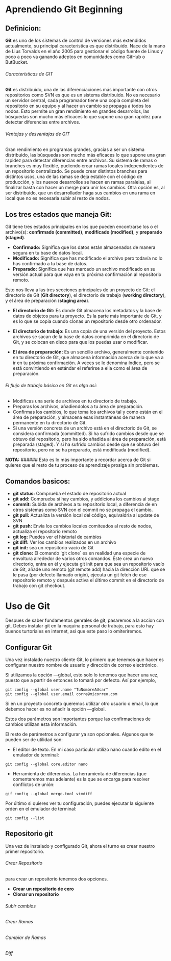 # Aprendiendo Git Beginning

## Definicion: 
**Git** es uno de los sistemas de control de versiones más extendidos actualmente, su principal característica es que distribuido. Nace de la mano de Lius Torvalds en el año 2005 para gestionar el código fuente de Linux y poco a poco va ganando adeptos en comunidades como GitHub o ButBucket.

######  Características de GIT
**Git** es distribuido, una de las diferenciaciones más importante con otros repositorios como SVN es que es un sistema distribuido. No es necesario un servidor central, cada programador tiene una copia completa del repositorio en su equipo y al hacer un cambio se propaga a todos los nodos. Esto permite un gran rendimiento en grandes desarrollos, las búsquedas son mucho más eficaces lo que supone una gran rapidez para detectar diferencias entre archivos.

###### Ventajas y desventajas de GIT
Gran rendimiento en programas grandes, gracias a ser un sistema distribuido, las búsquedas son mucho más eficaces lo que supone una gran rapidez para detectar diferencias entre archivos.
Su sistema de ramas o branches es muy flexible, pudiendo crear ramas locales independientes de un repositorio centralizado. Se puede crear distintos branches para distintos usos, una de las ramas se deja estable con el código de producción, y los nuevos desarrollos se hacen en ramas paralelas, al finalizar basta con hacer un merge para unir los cambios. Otra opción es, al ser distribuido, que un desarrollador haga sus cambios en una rama en local que no es necesaria subir al resto de nodos.

## Los tres estados que maneja Git: 
Git tiene tres estados principales en los que pueden encontrarse los o el archivo(s): **confirmado (committed)**, **modificado (modified)**, y **preparado (staged)**. 
- **Confirmado:** Significa que los datos están almacenados de manera segura en tu base de datos local. 
- **Modificado:** Significa que has modificado el archivo pero todavía no lo has confirmado a tu base de datos. 
- **Preparado:** Significa que has marcado un archivo modificado en su versión actual para que vaya en tu próxima confirmación al repositorio remoto.

Esto nos lleva a las tres secciones principales de un proyecto de Git: el directorio de Git (**Git directory**), el directorio de trabajo (**working directory**), y el área de preparación (**staging area**).

- **El directorio de Git:** Es donde Git almacena los metadatos y la base de datos de objetos para tu proyecto. Es la parte más importante de Git, y es lo que se copia cuando clonas un repositorio desde otro ordenador.

- **El directorio de trabajo:** Es una copia de una versión del proyecto. Estos archivos se sacan de la base de datos comprimida en el directorio de Git, y se colocan en disco para que los puedas usar o modificar.

- **El área de preparación:** Es un sencillo archivo, generalmente contenido en tu directorio de Git, que almacena información acerca de lo que va a ir en tu próxima confirmación. A veces se le denomina índice, pero se está convirtiendo en estándar el referirse a ella como el área de preparación.

######  El flujo de trabajo básico en Git es algo así:

- Modificas una serie de archivos en tu directorio de trabajo.
- Preparas los archivos, añadiendolos a tu área de preparación.
- Confirmas los cambios, lo que toma los archivos tal y como están en el área de preparación, y almacena esas instantáneas de manera permanente en tu directorio de Git.
- Si una versión concreta de un archivo está en el directorio de Git, se considera confirmada (committed). Si ha sufrido cambios desde que se obtuvo del repositorio, pero ha sido añadida al área de preparación, está preparada (staged). Y si ha sufrido cambios desde que se obtuvo del repositorio, pero no se ha preparado, está modificada (modified).

**NOTA:** ###### Esto es lo más importante a recordar acerca de Git si quieres que el resto de tu proceso de aprendizaje prosiga sin problemas.

## Comandos basicos:

- **git status:** Comprueba el estado de repositorio actual
- **git add:** Comprueba si hay cambios, y addiciona los cambios al stage
- **commit:** Subida de archivos a tu repositorio local, a diferencia de en otros sistemas como SVN con el commit no se propaga el cambio.
- **git pull:** Actualiza la versión local del código, equivaldria al update de SVN
- **git push:** Envia los cambios locales comiteados al resto de nodos, actualiza el repositorio remoto
- **git log:** Puedes ver el historial de cambios
- **git diff:** Ver los cambios realizados en un archivo
- **git init:** sea un repositorio vacío de Git
- **git clone:** El comando 'git clone` es en realidad una especie de envoltura alrededor de varios otros comandos. Éste crea un nuevo directorio, entra en él y ejecuta git init para que sea un repositorio vacío de Git, añade uno remoto (git remote add) hacia la dirección URL que se le pasa (por defecto llamado origin), ejecuta un git fetch de ese repositorio remoto y después activa el último commit en el directorio de trabajo con git checkout.



# Uso de Git

Despues de saber fundamentos genrales de git, pasaremos a la accion con git. Debes instalar git en la maquina personal de trabajo, para esto hay buenos turtoriales en internet, asi que este paso lo omiteriremos.

## Configurar Git

Una vez instalado nuestro cliente Git, lo primero que tenemos que hacer es configurar nuestro nombre de usuario y dirección de correo electrónico.

Si utilizamos la opción —global, esto solo lo tenemos que hacer una vez, puesto que a partir de entonces lo tomará por defecto. Así por ejemplo,

```
git config --global user.name "TuNombreAUsar"
git config --global user.email corre@micorreo.com
```

Si en un proyecto concreto queremos utilizar otro usuario o email, lo que debemos hacer es no añadir la opción —global.

Estos dos parámetros son importantes porque las confirmaciones de cambios utilizan esta información.

El resto de parámetros a configurar ya son opcionales. Algunos que te pueden ser de utilidad son:

- El editor de texto. En mi caso particular utilizo nano cuando edito en el emulador de terminal:
```
git config --global core.editor nano
```

- Herramienta de diferencias. La herramienta de diferencias (que comentaremos mas adelante) es la que se encarga para resolver conflictos de unión:

```
gif config --global merge.tool vimdiff
```
 
Por último si quieres ver tu configuración, puedes ejecutar la siguiente orden en el emulador de terminal:

```
git config --list
```

## Repositorio git
Una vez de instalado y configurado Git, ahora el turno es crear nuestro primer repositorio.

######  Crear Repositorio
para crear un repositorio tenemos dos opciones.
- **Crear un repositorio de cero**
- **Clonar un repositorio**
######  Subir cambios
######  Crear Ramas
######  Cambiar de Ramas
######  Diff




